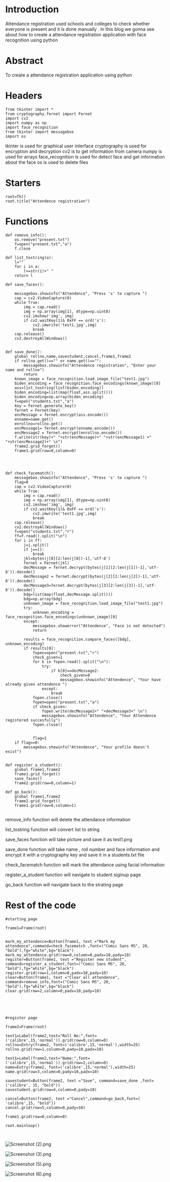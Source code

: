  
# Introduction
Attendance registration used schools and colleges to check whether everyone is present and it is done manually . In this blog we gonna see about how to create a attendance registration application with face recognition  using python

# Abstract
To create a attendance registration application using python

# Headers

```
from tkinter import *
from cryptography.fernet import Fernet
import cv2
import numpy as np
import face_recognition
from tkinter import messagebox
import os
``` 
tkinter is used for graphical user interface
cryptography is used for encryption and decryption
cv2 is to get information from camera
numpy is used for arrays
face_recognition is used for detect face and get information about the face
os is used to delete files

# Starters

```
root=Tk()
root.title("Attendence registration")
``` 

# Functions

```
def remove_info():
    os.remove("present.txt")
    f=open("present.txt","a")
    f.close

def list_tostring(a):
    l=""
    for i in a:
        l+=str(i)+" "
    return l

def save_faces():
    
    messagebox.showinfo("Attendence", "Press 's' to capture ")
    cap = cv2.VideoCapture(0)
    while True:
        img = cap.read()
        img = np.array(img[1], dtype=np.uint8)
        cv2.imshow('img', img)
        if cv2.waitKey(1)& 0xFF == ord('s'):
            cv2.imwrite('test1.jpg',img)
            break
    cap.release()
    cv2.destroyAllWindows()
    

def save_done():
    global rollno,name,savestudent,cancel,frame1,frame2
    if rollno.get()=="" or name.get()=="":
        messagebox.showinfo("Attendence registration", "Enter your name and rollno")
        return
    known_image = face_recognition.load_image_file("test1.jpg")
    biden_encoding = face_recognition.face_encodings(known_image)[0]
    ass=list_tostring(list(biden_encoding))
    biden_encoding=list(map(float,ass.split()))
    biden_encoding=np.array(biden_encoding)
    f=open("students.txt","a")
    key = Fernet.generate_key()
    fernet = Fernet(key)
    encMessage = fernet.encrypt(ass.encode())
    enname=name.get()
    enrollno=rollno.get()
    encMessage1= fernet.encrypt(enname.encode())
    encMessage2 = fernet.encrypt(enrollno.encode())
    f.write(str(key)+" "+str(encMessage)+" "+str(encMessage1) +" "+str(encMessage2)+" \n")
    frame2.grid_forget()
    frame1.grid(row=0,column=0)

    


def check_facematch():
    messagebox.showinfo("Attendence", "Press 's' to capture ")
    flag=0
    cap = cv2.VideoCapture(0)
    while True:
        img = cap.read()
        img = np.array(img[1], dtype=np.uint8)
        cv2.imshow('img', img)
        if cv2.waitKey(1)& 0xFF == ord('s'):
            cv2.imwrite('test1.jpg',img)
            break
    cap.release()
    cv2.destroyAllWindows() 
    f=open("students.txt","r")
    ff=f.read().split("\n")
    for i in ff:
        j=i.split()
        if j==[]:
            break
        jkl=bytes(j[0][2:len(j[0])-1],'utf-8')
        fernet = Fernet(jkl)
        decMessage = fernet.decrypt(bytes(j[1][2:len(j[1])-1],'utf-8')).decode()
        decMessage2 = fernet.decrypt(bytes(j[2][2:len(j[2])-1],'utf-8')).decode()
        decMessage3=fernet.decrypt(bytes(j[3][2:len(j[3])-1],'utf-8')).decode()
        bdg=list(map(float,decMessage.split()))
        bdg=np.array(bdg)
        unknown_image = face_recognition.load_image_file("test1.jpg")
        try:
            unknown_encoding = face_recognition.face_encodings(unknown_image)[0]
        except:
            messagebox.showerror("Attendence", "Face is not detected")
            return 

        results = face_recognition.compare_faces([bdg], unknown_encoding)
        if results[0]:
            fopen=open("present.txt","r")
            check_given=1
            for k in fopen.read().split("\n"):
                try:
                    if k[0]==decMessage2:
                        check_given=0
                        messagebox.showinfo("Attendence", "Your have already given attendence ")
                except:
                    break
            fopen.close()
            fopen=open("present.txt","a")
            if check_given:
                fopen.write(decMessage2+" "+decMessage3+" \n")
                messagebox.showinfo("Attendence", "Your Attendence registered succesfully")
            fopen.close()


            flag=1
    if flag==0:
        messagebox.showinfo("Attendence", "Your profile doesn't exist")


def register_a_student():
    global frame1,frame2
    frame1.grid_forget()
    save_faces()
    frame2.grid(row=0,column=1)

def go_back():
    global frame1,frame2
    frame2.grid_forget()
    frame1.grid(row=0,column=1)


``` 

remove_info function will delete the attendance information

list_tostring function will convert list to string

save_faces function will take picture and save it as test1.png

save_done function will take name , roll number and face information and encrypt it with a cryptography key and save it in a students.txt file

check_facematch function will mark the attendance using facial information

register_a_student function will navigate to student siginup page

go_back function will navigate back to the strating page

# Rest of the code


```
#starting_page

frame1=Frame(root)


mark_my_attendence=Button(frame1, text ="Mark my attendence",command=check_facematch ,font=("Comic Sans MS", 20, "bold"),fg="white",bg="black")
mark_my_attendence.grid(row=0,column=0,padx=10,pady=10)
register=Button(frame1, text ="Register new student", command=register_a_student,font=("Comic Sans MS", 20, "bold"),fg="white",bg="black")
register.grid(row=1,column=0,padx=10,pady=10)
clear=Button(frame1, text ="Clear all attendence", command=remove_info,font=("Comic Sans MS", 20, "bold"),fg="white",bg="black")
clear.grid(row=2,column=0,padx=10,pady=10)





#register page

frame2=Frame(root)

text1=Label(frame2,text="Roll No:",font=('calibre',15,'normal')).grid(row=0,column=0)
rollno=Entry(frame2, font=('calibre',15,'normal'),width=25)
rollno.grid(row=1,column=0,pady=10,padx=10)

text1=Label(frame2,text="Name:",font=('calibre',15,'normal')).grid(row=2,column=0)
name=Entry(frame2, font=('calibre',15,'normal'),width=25)
name.grid(row=3,column=0,pady=10,padx=10)

savestudent=Button(frame2, text ="Save", command=save_done ,font=('calibre', 15, "bold"))
savestudent.grid(row=4,column=0,pady=10)

cancel=Button(frame2, text ="Cancel",command=go_back,font=( 'calibre',15, "bold"))
cancel.grid(row=5,column=0,pady=10)

frame1.grid(row=0,column=0)

root.mainloop()



``` 


![Screenshot (2).png](https://cdn.hashnode.com/res/hashnode/image/upload/v1650376021405/1UISUMGOQ.png)


![Screenshot (3).png](https://cdn.hashnode.com/res/hashnode/image/upload/v1650376038327/WYdyE0EDj.png)


![Screenshot (5).png](https://cdn.hashnode.com/res/hashnode/image/upload/v1650376052516/pLsMvOo1A.png)


![Screenshot (6).png](https://cdn.hashnode.com/res/hashnode/image/upload/v1650376067773/KgLFan36n.png)
